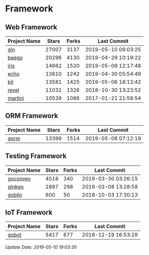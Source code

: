 # Framework

## Web Framework

| Project Name | Stars | Forks | Last Commit |
| ------------ | ----- | ----- | ----------- |
| [gin](https://github.com/gin-gonic/gin) | 27007 | 3137 | 2019-05-10 06:03:25 |
| [beego](https://github.com/astaxie/beego) | 20296 | 4130 | 2019-04-29 10:19:22 |
| [iris](https://github.com/kataras/iris) | 14662 | 1520 | 2019-05-09 12:17:48 |
| [echo](https://github.com/labstack/echo) | 13810 | 1242 | 2019-04-30 05:54:49 |
| [kit](https://github.com/go-kit/kit) | 13581 | 1425 | 2019-05-06 18:12:42 |
| [revel](https://github.com/revel/revel) | 11031 | 1326 | 2018-10-30 13:23:52 |
| [martini](https://github.com/go-martini/martini) | 10539 | 1086 | 2017-01-21 21:58:54 |

## ORM Framework

| Project Name | Stars | Forks | Last Commit |
| ------------ | ----- | ----- | ----------- |
| [gorm](https://github.com/jinzhu/gorm) | 13399 | 1514 | 2019-05-08 07:12:19 |

## Testing Framework

| Project Name | Stars | Forks | Last Commit |
| ------------ | ----- | ----- | ----------- |
| [goconvey](https://github.com/smartystreets/goconvey) | 4518 | 340 | 2019-03-30 03:26:15 |
| [ginkgo](https://github.com/onsi/ginkgo) | 2897 | 298 | 2019-03-08 13:28:58 |
| [goblin](https://github.com/franela/goblin) | 600 | 50 | 2018-10-03 17:30:13 |

## IoT Framework

| Project Name | Stars | Forks | Last Commit |
| ------------ | ----- | ----- | ----------- |
| [gobot](https://github.com/hybridgroup/gobot) | 5417 | 677 | 2018-12-19 16:53:28 |

*Update Date: 2019-05-10 19:03:30*